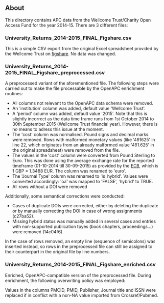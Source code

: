 
## About

This directory contains APC data from the Wellcome Trust/Charity Open Access Fund for the year 2014-15. There are 3 different files:

### University_Returns_2014-2015_FINAL_Figshare.csv

This is a simple CSV export from the original Excel spreadsheet provided by the Wellcome Trust on [figshare](https://dx.doi.org/10.6084/m9.figshare.3118936.v1). No data was changed.

### University_Returns_2014-2015_FINAL_Figshare_preprocessed.csv

A preprocessed variant of the aforementioned file. The following steps were carried out to make the file processable by the OpenAPC enrichment routines:

- All columns not relevant to the OpenAPC data schema were removed.
- An 'institution' column was added, default value 'Wellcome Trust'.
- A 'period' column was added, default value '2015'. Note that this is slightly incorrect as the data time frame runs from 1st October 2014 to 30th September 2015 (Wellcome Trust financial year). However, there is no means to adress this issue at the moment.
- The 'cost' column was normalised. Pound signs and decimal marks were removed. Rows with malformed monetary values (like '491625' in line 22, which originates from an already malformed value '491.625' in the original spreadsheet) were removed from the file.
- The values in the 'cost' column were converted from Pound Sterling to Euro. This was done using the average exchange rate for the reported timeframe (01-10-2014 till 30-09-2015) as provided by the [ECB](https://www.ecb.europa.eu/stats/exchange/eurofxref/html/eurofxref-graph-gbp.en.html), which is 1 GBP = 1.3488 EUR. The column was renamed to 'euro'.
- The 'Journal Type' column was renamed to 'is_hybrid'. Values were converted accordingly: 'oa' was mapped to 'FALSE', 'hybrid' to TRUE.
- All rows without a DOI were removed

Additionally, some semantical corrections were conducted:

- Cases of duplicate DOIs were corrected, either by deleting the duplicate or by manually correcting the DOI in case of wrong assignments (c27ba52).
- Missing hybrid status was manually added in several cases and entries with non-supported publication tpyes (book chapters, proceedings...) were removed (14c04f6).

In the case of rows removed, an empty line (sequence of semicolons) was inserted instead, so rows in the preprocessed file can still be assigned to their counterpart in the original file by line numbers.

### University_Returns_2014-2015_FINAL_Figshare_enriched.csv

Enriched, OpenAPC-compatible version of the preprocessed file. During enrichment, the following overwriting policy was employed:

Values in the columns PMCID, PMID, Publisher, Journal title and ISSN were replaced if in conflict with a non-NA value imported from Crossref/Pubmed. 

